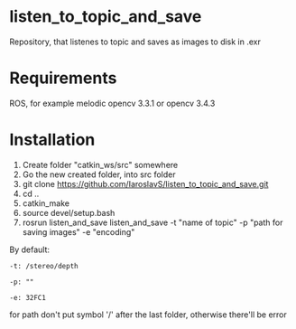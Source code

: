 # listen_to_topic_and_save
Repository, that listenes to topic and saves as images to disk in .exr

# Requirements
ROS, for example melodic
opencv 3.3.1 or opencv 3.4.3

# Installation
1. Create folder "catkin_ws/src" somewhere
2. Go the new created folder, into src folder
3. git clone https://github.com/IaroslavS/listen_to_topic_and_save.git
4. cd ..
5. catkin_make
6. source devel/setup.bash
7. rosrun listen_and_save listen_and_save -t "name of topic" -p "path for saving images" -e "encoding"

By default: 

    -t: /stereo/depth
    
    -p: ""
    
    -e: 32FC1

for path don't put symbol '/' after the last folder, otherwise there'll be error
